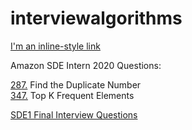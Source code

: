 # interviewalgorithms

[I'm an inline-style link](https://www.google.com)

Amazon SDE Intern 2020 Questions:

[287.](https://leetcode.com/problems/find-the-duplicate-number/) Find the Duplicate Number  
[347.](https://leetcode.com/problems/top-k-frequent-elements/) Top K Frequent Elements

[SDE1 Final Interview Questions](https://leetcode.com/discuss/interview-question/488887/amazon-final-interview-questions-sde1)
